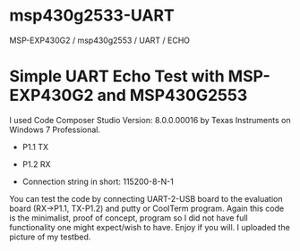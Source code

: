 # msp430g2533-UART
MSP-EXP430G2 / msp430g2553 / UART / ECHO

# Simple UART Echo Test with MSP-EXP430G2 and MSP430G2553
I used Code Composer Studio Version: 8.0.0.00016 by Texas Instruments on Windows 7 Professional. 

* P1.1 TX

* P1.2 RX

* Connection string in short: 115200-8-N-1

You can test the code by connecting UART-2-USB board to the evaluation board (RX->P1.1, TX-P1.2) and putty or CoolTerm program. Again this code is the minimalist, proof of concept, program so I did not have full functionality one might expect/wish to have. Enjoy if you will. I uploaded the picture of my testbed.
